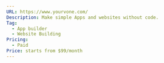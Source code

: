 ```yaml
---
URL: https://www.yourvone.com/
Description: Make simple Apps and websites without code.
Tag:
  - App builder
  - Website Building
Pricing:
  - Paid
Price: starts from $99/month
---
```

